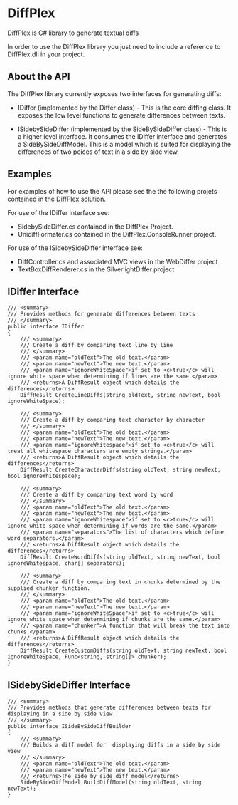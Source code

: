 DiffPlex
========

DiffPlex is C# library to generate textual diffs

In order to use the DiffPlex library you just need to include a reference to DiffPlex.dll in your project.

## About the API
The DiffPlex library currently exposes two interfaces for generating diffs:

* IDiffer (implemented by the Differ class) - This is the core diffing class.  It exposes the low level functions to generate differences between texts.

* ISidebySideDiffer (implemented by the SideBySideDiffer class) - This is a higher level interface.  It consumes the IDiffer interface and generates a SideBySideDiffModel.  This is a model which is suited for displaying the differences of two peices of text in a side by side view.


## Examples
For examples of how to use the API please see the the following projets contained in the DiffPlex solution.

For use of the IDiffer interface see:
* SidebySideDiffer.cs contained in the DiffPlex Project.
* UnidiffFormater.cs contained in the DiffPlex.ConsoleRunner project.

For use of the ISidebySideDiffer interface see:
* DiffController.cs  and associated MVC views in the WebDiffer project
* TextBoxDiffRenderer.cs in the SilverlightDiffer project



## IDiffer Interface 
 
    /// <summary>
    /// Provides methods for generate differences between texts
    /// </summary>
    public interface IDiffer
    {
        /// <summary>
        /// Create a diff by comparing text line by line
        /// </summary>
        /// <param name="oldText">The old text.</param>
        /// <param name="newText">The new text.</param>
        /// <param name="ignoreWhiteSpace">if set to <c>true</c> will ignore white space when determining if lines are the same.</param>
        /// <returns>A DiffResult object which details the differences</returns>
        DiffResult CreateLineDiffs(string oldText, string newText, bool ignoreWhiteSpace);

        /// <summary>
        /// Create a diff by comparing text character by character
        /// </summary>
        /// <param name="oldText">The old text.</param>
        /// <param name="newText">The new text.</param>
        /// <param name="ignoreWhitespace">if set to <c>true</c> will treat all whitespace characters are empty strings.</param>
        /// <returns>A DiffResult object which details the differences</returns>
        DiffResult CreateCharacterDiffs(string oldText, string newText, bool ignoreWhitespace);

        /// <summary>
        /// Create a diff by comparing text word by word
        /// </summary>
        /// <param name="oldText">The old text.</param>
        /// <param name="newText">The new text.</param>
        /// <param name="ignoreWhitespace">if set to <c>true</c> will ignore white space when determining if words are the same.</param>
        /// <param name="separators">The list of characters which define word separators.</param>
        /// <returns>A DiffResult object which details the differences</returns>
        DiffResult CreateWordDiffs(string oldText, string newText, bool ignoreWhitespace, char[] separators);

        /// <summary>
        /// Create a diff by comparing text in chunks determined by the supplied chunker function.
        /// </summary>
        /// <param name="oldText">The old text.</param>
        /// <param name="newText">The new text.</param>
        /// <param name="ignoreWhiteSpace">if set to <c>true</c> will ignore white space when determining if chunks are the same.</param>
        /// <param name="chunker">A function that will break the text into chunks.</param>
        /// <returns>A DiffResult object which details the differences</returns>
        DiffResult CreateCustomDiffs(string oldText, string newText, bool ignoreWhiteSpace, Func<string, string[]> chunker);
    }


## ISidebySideDiffer Interface

    /// <summary>
    /// Provides methods that generate differences between texts for displaying in a side by side view.
    /// </summary>
    public interface ISideBySideDiffBuilder
    {
        /// <summary>
        /// Builds a diff model for  displaying diffs in a side by side view
        /// </summary>
        /// <param name="oldText">The old text.</param>
        /// <param name="newText">The new text.</param>
        /// <returns>The side by side diff model</returns>
        SideBySideDiffModel BuildDiffModel(string oldText, string newText);
    }

